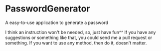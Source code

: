 # PasswordGenerator
A easy-to-use application to generate a password

I think an instruction won't be needed, so, just have fun^^ If you have any suggestions or something like that, 
you could send me a pull request or something. If you want to use any method, then do it, doesn't matter. 
